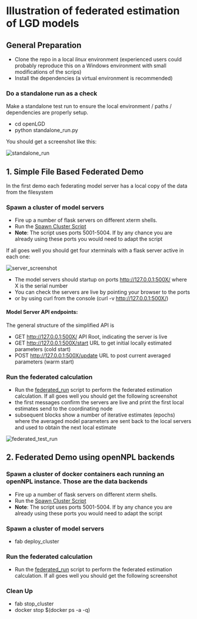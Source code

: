 # Illustration of federated estimation of LGD models

## General Preparation
* Clone the repo in a local _linux_ environment (experienced users could probably reproduce this on a Windows environment with small modifications of the scrips)
* Install the dependencies (a virtual environment is recommended)

### Do a standalone run as a check
Make a standalone test run to ensure the local environment / paths / dependencies are properly setup. 
* cd openLGD
* python standalone_run.py

You should get a screenshot like this:

![standalone_run](./static/standalone_run.png)

## 1. Simple File Based Federated Demo
In the first demo each federating model server has a local copy of the data from the filesystem 

### Spawn a cluster of model servers
* Fire up a number of flask servers on different xterm shells. 
* Run the [Spawn Cluster Script](./spawn_cluster.sh)
* **Note**: The script uses ports 5001-5004. If by any chance you are already using these ports you would need to adapt the script

If all goes well you should get four xterminals with a flask server active in each one:
    
![server_screenshot](./static/server_screenshot.png)

- The model servers should startup on ports http://127.0.0.1:500X/ where X is the serial number
- You can check the servers are live by pointing your browser to the ports
- or by using curl from the console (curl -v http://127.0.0.1:500X/)

#### Model Server API endpoints: 
The general structure of the simplified API is

* GET http://127.0.0.1:500X/          API Root, indicating the server is live
* GET http://127.0.0.1:500X/start     URL to get initial locally estimated parameters (cold start)
* POST http://127.0.0.1:500X/update   URL to post current averaged parameters (warm start) 

### Run the federated calculation
* Run the [federated_run](./federated_run.py) script to perform the federated estimation calculation. If all goes well you should get the following screenshot
* the first messages confirm the servers are live and print the first local estimates send to the coordinating node
* subsequent blocks show a number of iterative estimates (epochs) where the averaged model parameters are sent back to the local servers and used to obtain the next local estimate 

![federated_test_run](./static/federated_test_run.png)

## 2. Federated Demo using openNPL backends

### Spawn a cluster of docker containers each running an openNPL instance. Those are the data backends
* Fire up a number of flask servers on different xterm shells. 
* Run the [Spawn Cluster Script](./spawn_cluster.sh)
* **Note**: The script uses ports 5001-5004. If by any chance you are already using these ports you would need to adapt the script

### Spawn a cluster of model servers
* fab deploy_cluster

### Run the federated calculation
* Run the [federated_run](./federated_run.py) script to perform the federated estimation calculation. If all goes well you should get the following screenshot

### Clean Up
* fab stop_cluster
* docker stop $(docker ps -a -q)

  

